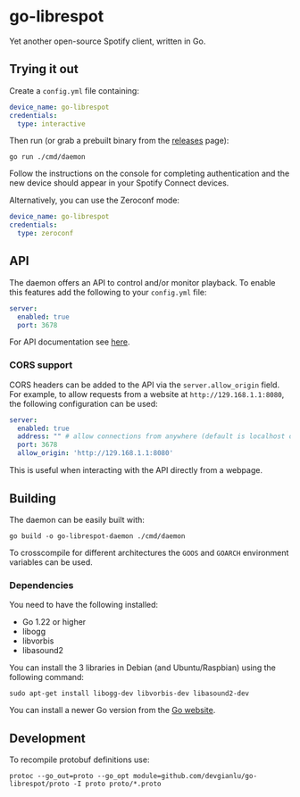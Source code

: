 # go-librespot

Yet another open-source Spotify client, written in Go.

## Trying it out

Create a `config.yml` file containing:

```yaml
device_name: go-librespot
credentials:
  type: interactive
```

Then run (or grab a prebuilt binary from the [releases](https://github.com/devgianlu/go-librespot/releases) page):

```shell
go run ./cmd/daemon
```

Follow the instructions on the console for completing authentication and the new device should appear in your Spotify
Connect devices.

Alternatively, you can use the Zeroconf mode:

```yaml
device_name: go-librespot
credentials:
  type: zeroconf
```

## API

The daemon offers an API to control and/or monitor playback.
To enable this features add the following to your `config.yml` file:

```yaml
server:
  enabled: true
  port: 3678
```

For API documentation see [here](API.md).

### CORS support

CORS headers can be added to the API via the `server.allow_origin` field. For example, to allow requests from a
website at `http://129.168.1.1:8080`, the following configuration can be used:

```yaml
server:
  enabled: true
  address: "" # allow connections from anywhere (default is localhost only)
  port: 3678
  allow_origin: 'http://129.168.1.1:8080'
```

This is useful when interacting with the API directly from a webpage. 

## Building

The daemon can be easily built with:

```shell
go build -o go-librespot-daemon ./cmd/daemon
```

To crosscompile for different architectures the `GOOS` and `GOARCH` environment variables can be used.

### Dependencies

You need to have the following installed:

* Go 1.22 or higher
* libogg
* libvorbis
* libasound2

You can install the 3 libraries in Debian (and Ubuntu/Raspbian) using the following command:

    sudo apt-get install libogg-dev libvorbis-dev libasound2-dev

You can install a newer Go version from the [Go website](https://go.dev/dl/).

## Development

To recompile protobuf definitions use:

```shell
protoc --go_out=proto --go_opt module=github.com/devgianlu/go-librespot/proto -I proto proto/*.proto
```